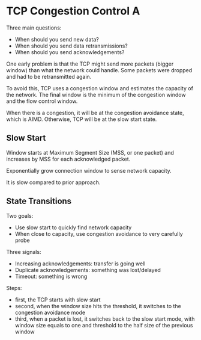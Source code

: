 # TCP Congestion Control A

Three main questions:
* When should you send new data?
* When should you send data retransmissions?
* When should you send acknowledgements?

One early problem is that the TCP might send more packets (bigger window) than what the network could handle. Some packets were dropped and had to be retransmitted again.

To avoid this, TCP uses a congestion window and estimates the capacity of the network. The final window is the minimum of the congestion window and the flow control window.

When there is a congestion, it will be at the congestion avoidance state, which is AIMD. Otherwise, TCP will be at the slow start state.

## Slow Start

Window starts at Maximum Segment Size (MSS, or one packet) and increases by MSS for each acknowledged packet.

Exponentially grow connection window to sense network capacity.

It is slow compared to prior approach.

## State Transitions

Two goals:
* Use slow start to quickly find network capacity
* When close to capacity, use congestion avoidance to very carefully probe

Three signals:
* Increasing acknowledgements: transfer is going well
* Duplicate acknowledgements: something was lost/delayed
* Timeout: something is wrong

Steps:
* first, the TCP starts with slow start
* second, when the window size hits the threshold, it switches to the congestion avoidance mode
* third, when a packet is lost, it switches back to the slow start mode, with window size equals to one and threshold to the half size of the previous window
